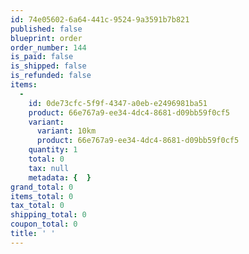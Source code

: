 ```yaml
---
id: 74e05602-6a64-441c-9524-9a3591b7b821
published: false
blueprint: order
order_number: 144
is_paid: false
is_shipped: false
is_refunded: false
items:
  -
    id: 0de73cfc-5f9f-4347-a0eb-e2496981ba51
    product: 66e767a9-ee34-4dc4-8681-d09bb59f0cf5
    variant:
      variant: 10km
      product: 66e767a9-ee34-4dc4-8681-d09bb59f0cf5
    quantity: 1
    total: 0
    tax: null
    metadata: {  }
grand_total: 0
items_total: 0
tax_total: 0
shipping_total: 0
coupon_total: 0
title: ' '
---
```

